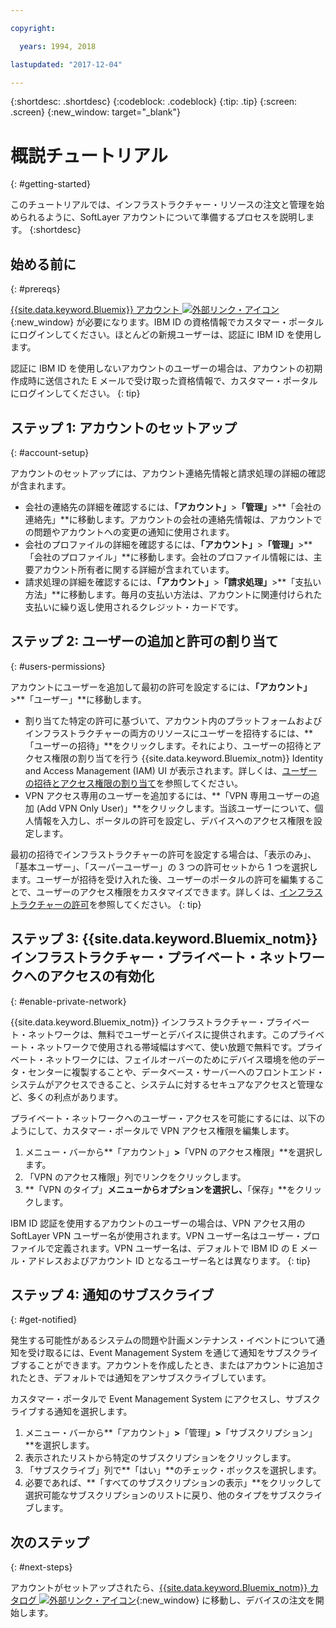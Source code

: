 ```yaml
---

copyright:

  years: 1994, 2018

lastupdated: "2017-12-04"

---
```


{:shortdesc: .shortdesc}
{:codeblock: .codeblock}
{:tip: .tip}
{:screen: .screen}
{:new_window: target="_blank"}


# 概説チュートリアル
{: #getting-started}

このチュートリアルでは、インフラストラクチャー・リソースの注文と管理を始められるように、SoftLayer アカウントについて準備するプロセスを説明します。
{:shortdesc}

## 始める前に
{: #prereqs}

[{{site.data.keyword.Bluemix}} アカウント ![外部リンク・アイコン](../icons/launch-glyph.svg "外部リンク・アイコン")](https://control.bluemix.net/){:new_window} が必要になります。IBM ID の資格情報でカスタマー・ポータルにログインしてください。ほとんどの新規ユーザーは、認証に IBM ID を使用します。

認証に IBM ID を使用しないアカウントのユーザーの場合は、アカウントの初期作成時に送信された E メールで受け取った資格情報で、カスタマー・ポータルにログインしてください。
{: tip}

## ステップ 1: アカウントのセットアップ
{: #account-setup}

アカウントのセットアップには、アカウント連絡先情報と請求処理の詳細の確認が含まれます。
 * 会社の連絡先の詳細を確認するには、**「アカウント」**>**「管理」**>**「会社の連絡先」**に移動します。アカウントの会社の連絡先情報は、アカウントでの問題やアカウントへの変更の通知に使用されます。
 * 会社のプロファイルの詳細を確認するには、**「アカウント」**>**「管理」**>**「会社のプロファイル」**に移動します。会社のプロファイル情報には、主要アカウント所有者に関する詳細が含まれています。
 * 請求処理の詳細を確認するには、**「アカウント」**>**「請求処理」**>**「支払い方法」**に移動します。毎月の支払い方法は、アカウントに関連付けられた支払いに繰り返し使用されるクレジット・カードです。

## ステップ 2: ユーザーの追加と許可の割り当て
{: #users-permissions}

アカウントにユーザーを追加して最初の許可を設定するには、**「アカウント」**>**「ユーザー」**に移動します。
 * 割り当てた特定の許可に基づいて、アカウント内のプラットフォームおよびインフラストラクチャーの両方のリソースにユーザーを招待するには、**「ユーザーの招待」**をクリックします。それにより、ユーザーの招待とアクセス権限の割り当てを行う {{site.data.keyword.Bluemix_notm}} Identity and Access Management (IAM) UI が表示されます。詳しくは、[ユーザーの招待とアクセス権限の割り当て](/docs/iam/iamuserinv.html)を参照してください。
 * VPN アクセス専用のユーザーを追加するには、**「VPN 専用ユーザーの追加 (Add VPN Only User)」**をクリックします。当該ユーザーについて、個人情報を入力し、ポータルの許可を設定し、デバイスへのアクセス権限を設定します。

最初の招待でインフラストラクチャーの許可を設定する場合は、「表示のみ」、「基本ユーザー」、「スーパーユーザー」の 3 つの許可セットから 1 つを選択します。ユーザーが招待を受け入れた後、ユーザーのポータルの許可を編集することで、ユーザーのアクセス権限をカスタマイズできます。詳しくは、[インフラストラクチャーの許可](/docs/iam/infrastructureaccess.html)を参照してください。
{: tip}

## ステップ 3: {{site.data.keyword.Bluemix_notm}} インフラストラクチャー・プライベート・ネットワークへのアクセスの有効化
{: #enable-private-network}

{{site.data.keyword.Bluemix_notm}} インフラストラクチャー・プライベート・ネットワークは、無料でユーザーとデバイスに提供されます。このプライベート・ネットワークで使用される帯域幅はすべて、使い放題で無料です。プライベート・ネットワークには、フェイルオーバーのためにデバイス環境を他のデータ・センターに複製することや、データベース・サーバーへのフロントエンド・システムがアクセスできること、システムに対するセキュアなアクセスと管理など、多くの利点があります。

プライベート・ネットワークへのユーザー・アクセスを可能にするには、以下のようにして、カスタマー・ポータルで VPN アクセス権限を編集します。
  1. メニュー・バーから**「アカウント」**>**「VPN のアクセス権限」**を選択します。  
  2. 「VPN のアクセス権限」列でリンクをクリックします。
  3. **「VPN のタイプ」**メニューからオプションを選択し、**「保存」**をクリックします。  

IBM ID 認証を使用するアカウントのユーザーの場合は、VPN アクセス用の SoftLayer VPN ユーザー名が使用されます。VPN ユーザー名はユーザー・プロファイルで定義されます。VPN ユーザー名は、デフォルトで IBM ID の E メール・アドレスおよびアカウント ID となるユーザー名とは異なります。
{: tip}

## ステップ 4: 通知のサブスクライブ
{: #get-notified}

発生する可能性があるシステムの問題や計画メンテナンス・イベントについて通知を受け取るには、Event Management System を通じて通知をサブスクライブすることができます。アカウントを作成したとき、またはアカウントに追加されたとき、デフォルトでは通知をアンサブスクライブしています。

カスタマー・ポータルで Event Management System にアクセスし、サブスクライブする通知を選択します。
  1. メニュー・バーから**「アカウント」**>**「管理」**>**「サブスクリプション」**を選択します。
  2. 表示されたリストから特定のサブスクリプションをクリックします。
  3. 「サブスクライブ」列で**「はい」**のチェック・ボックスを選択します。
  4. 必要であれば、**「すべてのサブスクリプションの表示」**をクリックして選択可能なサブスクリプションのリストに戻り、他のタイプをサブスクライブします。

## 次のステップ
{: #next-steps}

アカウントがセットアップされたら、[{{site.data.keyword.Bluemix_notm}} カタログ ![外部リンク・アイコン](../icons/launch-glyph.svg)](https://console.bluemix.net/catalog/?category=infrastructure){:new_window} に移動し、デバイスの注文を開始します。
